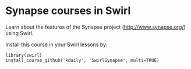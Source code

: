 # Synapse courses in Swirl

Learn about the features of the Synapse project (http://www.synapse.org/) using Swirl.

Install this course in your Swirl lessons by:

```
library(swirl)
install_course_github('kdaily', 'SwirlSynapse', multi=TRUE)
```

